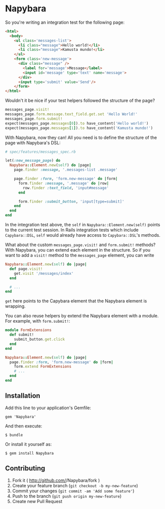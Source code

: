 # Napybara

So you're writing an integration test for the following page:

```html
<html>
  <body>
    <ul class='messages-list'>
      <li class="message">Hello world!</li>
      <li class="message">Kamusta mundo!</li>
    </ul>
    <form class='new-message'>
      <div class="message" />
        <label for='message'>Message</label>
        <input id='message' type='text' name='message'>
      </div>
      <input type='submit' value='Send'/>
    </form>
</html>
```

Wouldn't it be nice if your test helpers followed the structure of the page?

```ruby
messages_page.visit!
messages_page.form.message.text_field.get.set 'Hello World!'
messages_page.form.submit!
expect(messages_page.messages[0]).to have_content('Hello world!')
expect(messages_page.messages[1]).to have_content('Kamusta mundo!')
```

With Napybara, now they can! All you need is to define the structure of the page with Napybara's DSL:

```ruby
# spec/features/messages_spec.rb

let(:new_message_page) do
  Napybara::Element.new(self) do |page|
    page.finder :message, '.messages-list .message'

    page.finder :form, 'form.new-message' do |form|
      form.finder :message, '.message' do |row|
        row.finder :text_field, 'input#message'
      end

      form.finder :submit_button, 'input[type=submit]'
    end
  end
end
```

In the integration test above, the `self` in `Napybara::Element.new(self)` points to the current test session. In Rails integration tests which include `Capybara::DSL`, `self` would already have access to `Capybara::DSL`'s methods.

 What about the custom `messages_page.visit!` and `form.submit!` methods? With Napybara, you can extend each element in the structure. So if you want to add a `visit!` method to the `messages_page` element, you can write

```ruby
Napybara::Element.new(self) do |page|
  def page.visit!
    get.visit '/messages/index'
  end

  # ...
end
```

`get` here points to the Capybara element that the Napybara element is wrapping.

You can also reuse helpers by extend the Napybara element with a module. For example, with `form.submit!`:

```ruby
module FormExtensions
  def submit!
    submit_button.get.click
  end
end

Napybara::Element.new(self) do |page|
  page.finder :form, 'form.new-message' do |form|
    form.extend FormExtensions
    # ...
  end
end
```

## Installation

Add this line to your application's Gemfile:

    gem 'Napybara'

And then execute:

    $ bundle

Or install it yourself as:

    $ gem install Napybara

## Contributing

1. Fork it ( http://github.com/<my-github-username>/Napybara/fork )
2. Create your feature branch (`git checkout -b my-new-feature`)
3. Commit your changes (`git commit -am 'Add some feature'`)
4. Push to the branch (`git push origin my-new-feature`)
5. Create new Pull Request
